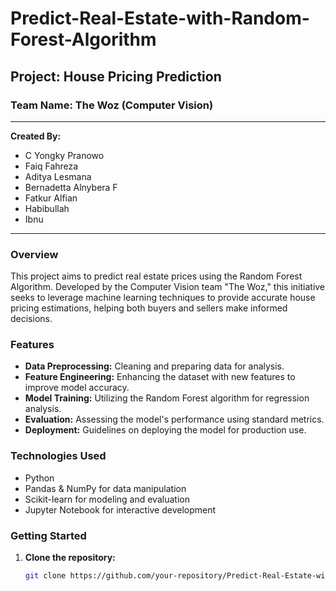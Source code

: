 # Predict-Real-Estate-with-Random-Forest-Algorithm

## Project: House Pricing Prediction

### Team Name: The Woz (Computer Vision)

---

**Created By:**

- C Yongky Pranowo
- Faiq Fahreza
- Aditya Lesmana
- Bernadetta Alnybera F
- Fatkur Alfian
- Habibullah
- Ibnu

---

### Overview

This project aims to predict real estate prices using the Random Forest Algorithm. Developed by the Computer Vision team "The Woz," this initiative seeks to leverage machine learning techniques to provide accurate house pricing estimations, helping both buyers and sellers make informed decisions.

### Features

- **Data Preprocessing:** Cleaning and preparing data for analysis.
- **Feature Engineering:** Enhancing the dataset with new features to improve model accuracy.
- **Model Training:** Utilizing the Random Forest algorithm for regression analysis.
- **Evaluation:** Assessing the model's performance using standard metrics.
- **Deployment:** Guidelines on deploying the model for production use.

### Technologies Used

- Python
- Pandas & NumPy for data manipulation
- Scikit-learn for modeling and evaluation
- Jupyter Notebook for interactive development

### Getting Started

1. **Clone the repository:**

   ```sh
   git clone https://github.com/your-repository/Predict-Real-Estate-with-Random-Forest-Algorithm.git
